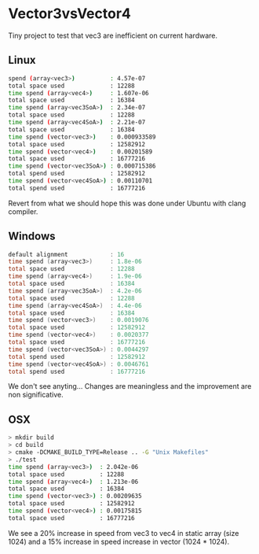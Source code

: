 # Vector3vsVector4
Tiny project to test that vec3 are inefficient on current hardware.

## Linux

```bash
spend (array<vec3>)          : 4.57e-07
total space used             : 12288
time spend (array<vec4>)     : 1.607e-06
total space used             : 16384
time spend (array<vec3SoA>)  : 2.34e-07
total space used             : 12288
time spend (array<vec4SoA>)  : 2.21e-07
total space used             : 16384
time spend (vector<vec3>)    : 0.000933589
total space used             : 12582912
time spend (vector<vec4>)    : 0.00201589
total space used             : 16777216
time spend (vector<vec3SoA>) : 0.000715386
total spend used             : 12582912
time spend (vector<vec4SoA>) : 0.00110701
total spend used             : 16777216
```
Revert from what we should hope this was done under Ubuntu with clang compiler.


## Windows

```powershell
default alignment            : 16
time spend (array<vec3>)     : 1.8e-06
total space used             : 12288
time spend (array<vec4>)     : 1.9e-06
total space used             : 16384
time spend (array<vec3SoA>)  : 4.2e-06
total space used             : 12288
time spend (array<vec4SoA>)  : 4.4e-06
total space used             : 16384
time spend (vector<vec3>)    : 0.0019076
total space used             : 12582912
time spend (vector<vec4>)    : 0.0020377
total space used             : 16777216
time spend (vector<vec3SoA>) : 0.0044297
total spend used             : 12582912
time spend (vector<vec4SoA>) : 0.0046761
total spend used             : 16777216
```
We don't see anyting... Changes are meaningless and the improvement are non significative.

## OSX
```bash
> mkdir build
> cd build
> cmake -DCMAKE_BUILD_TYPE=Release .. -G "Unix Makefiles"
> ./test
time spend (array<vec3>)  : 2.042e-06
total space used          : 12288
time spend (array<vec4>)  : 1.213e-06
total space used          : 16384
time spend (vector<vec3>) : 0.00209635
total space used          : 12582912
time spend (vector<vec4>) : 0.00175815
total space used          : 16777216
```
We see a 20% increase in speed from vec3 to vec4 in static array (size 1024) and a 15% increase in speed increase in vector (1024 * 1024).
